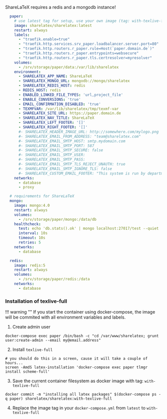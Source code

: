 ShareLaTeX requires a redis and a mongodb instance!
```yaml
  paper:
    # use latest tag for setup, use your own image (tag: with-texlive-full) after installation 
    image: sharelatex/sharelatex:latest
    restart: always
    labels:
      - "traefik.enable=true"
      - "traefik.http.services.srv_paper.loadbalancer.server.port=80"
      - "traefik.http.routers.r_paper.rule=Host(`paper.domain.de`)"
      - "traefik.http.routers.r_paper.entrypoints=websecure"
      - "traefik.http.routers.r_paper.tls.certresolver=myresolver"
    volumes:
      - /srv/storage/paper/data:/var/lib/sharelatex
    environment:
      - SHARELATEX_APP_NAME: ShareLaTeX
      - SHARELATEX_MONGO_URL: mongodb://mongo/sharelatex
      - SHARELATEX_REDIS_HOST: redis
      - REDIS_HOST: redis
      - ENABLED_LINKED_FILE_TYPES: 'url,project_file'
      - ENABLE_CONVERSIONS: 'true'
      - EMAIL_CONFIRMATION_DISABLED: 'true'
      - TEXMFVAR: /var/lib/sharelatex/tmp/texmf-var
      - SHARELATEX_SITE_URL: https://paper.domain.de
      - SHARELATEX_NAV_TITLE: ShareLaTeX
      - SHARELATEX_LEFT_FOOTER: '[]'
      - SHARELATEX_RIGHT_FOOTER: '[]'
      #- SHARELATEX_HEADER_IMAGE_URL: http://somewhere.com/mylogo.png
      #- SHARELATEX_EMAIL_FROM_ADDRESS: "team@sharelatex.com"
      #- SHARELATEX_EMAIL_SMTP_HOST: smtp.mydomain.com
      #- SHARELATEX_EMAIL_SMTP_PORT: 587
      #- SHARELATEX_EMAIL_SMTP_SECURE: false
      #- SHARELATEX_EMAIL_SMTP_USER:
      #- SHARELATEX_EMAIL_SMTP_PASS:
      #- SHARELATEX_EMAIL_SMTP_TLS_REJECT_UNAUTH: true
      #- SHARELATEX_EMAIL_SMTP_IGNORE_TLS: false
      #- SHARELATEX_CUSTOM_EMAIL_FOOTER: "This system is run by department x"
    networks:
      - database
      - proxy

  # requirements for ShareLaTeX
  mongo:
    image: mongo:4.0
    restart: always
    volumes:
      - /srv/storage/paper/mongo:/data/db
    healthcheck:
      test: echo 'db.stats().ok' | mongo localhost:27017/test --quiet
      interval: 10s
      timeout: 10s
      retries: 5
    networks:
      - database

  redis:
    image: redis:5
    restart: always
    volumes:
      - /srv/storage/paper/redis:/data
    networks:
      - database
```

### Installation of texlive-full
!!! warning ""
    If you start the container using docker-compose, the image will be commited with all environment variables and labels.

1. Create admin user
```
docker-compose exec paper /bin/bash -c "cd /var/www/sharelatex; grunt user:create-admin --email my@email.address"
```

2. Install `texlive-full`
```
# you should do this in a screen, cause it will take a couple of hours...
screen -AmdS latex-installation 'docker-compose exec paper tlmgr install scheme-full'
```

3. Save the current container filesystem as docker image with tag: `with-texlive-full`
```
docker commit -m "installing all latex packages" $(docker-compose ps -q paper) sharelatex/sharelatex:with-texlive-full
```

4. Replace the image tag in your `docker-compose.yml` from `latest` to `with-texlive-full`
